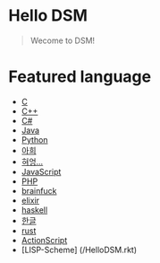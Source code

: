 # Hello DSM
> Wecome to DSM!

# Featured language
* [C](/dsm.c)
* [C++](/dsm.cpp)
* [C#](/Dsm.cs)
* [Java](/Dsm.java)
* [Python](/dsm.py)
* [아희](/dsm.aheui)
* [혀엉...](/dsm.hyeong)
* [JavaScript](/DSM.js)
* [PHP](/dsm.php)
* [brainfuck](/dsm.bf)
* [elixir](/dsm.ex)
* [haskell](/dsm.hs)
* [한글](/dsm.hangeul)
* [rust](/dsm.rs)
* [ActionScript](/dsm.as)
* [LISP-Scheme] (/HelloDSM.rkt)
